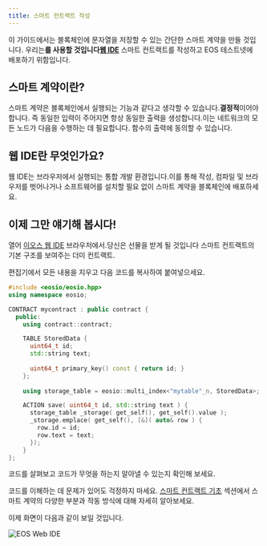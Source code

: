 ```yaml
---
title: 스마트 컨트랙트 작성
--- 
```


이 가이드에서는 블록체인에 문자열을 저장할 수 있는 간단한 스마트 계약을 만들 것입니다.
우리는**를 사용할 것입니다[웹 IDE](https://eos-web-ide.netlify.app/)** 스마트 컨트랙트를 작성하고 EOS 테스트넷에 배포하기 위함입니다.

## 스마트 계약이란?

스마트 계약은 블록체인에서 실행되는 기능과 같다고 생각할 수 있습니다.**결정적**이어야 합니다. 즉 
동일한 입력이 주어지면 항상 동일한 출력을 생성합니다.이는 네트워크의 모든 노드가 다음을 수행하는 데 필요합니다.
함수의 출력에 동의할 수 있습니다.

## 웹 IDE란 무엇인가요?

웹 IDE는 브라우저에서 실행되는 통합 개발 환경입니다.이를 통해 작성, 컴파일 및
브라우저를 벗어나거나 소프트웨어를 설치할 필요 없이 스마트 계약을 블록체인에 배포하세요.

## 이제 그만 얘기해 봅시다!

열어 [이오스 웹 IDE](https://eos-web-ide.netlify.app/) 브라우저에서.당신은 선물을 받게 될 것입니다
스마트 컨트랙트의 기본 구조를 보여주는 더미 컨트랙트.

편집기에서 모든 내용을 지우고 다음 코드를 복사하여 붙여넣으세요.

```cpp
#include <eosio/eosio.hpp>
using namespace eosio;

CONTRACT mycontract : public contract {
  public:
    using contract::contract;

    TABLE StoredData {
      uint64_t id;
      std::string text;
      
      uint64_t primary_key() const { return id; }
    };
    
    using storage_table = eosio::multi_index<"mytable"_n, StoredData>;

    ACTION save( uint64_t id, std::string text ) {
      storage_table _storage( get_self(), get_self().value );
      _storage.emplace( get_self(), [&]( auto& row ) {
        row.id = id;
        row.text = text;
      });
    }
};
```

코드를 살펴보고 코드가 무엇을 하는지 알아낼 수 있는지 확인해 보세요. 

코드를 이해하는 데 문제가 있어도 걱정하지 마세요. [스마트 컨트랙트 기초](/docs/03_smart-contracts/01_contract-anatomy.md)
섹션에서 스마트 계약의 다양한 부분과 작동 방식에 대해 자세히 알아보세요.

이제 화면이 다음과 같이 보일 것입니다.

![EOS Web IDE](/images/native-web-ide-basics.png)
